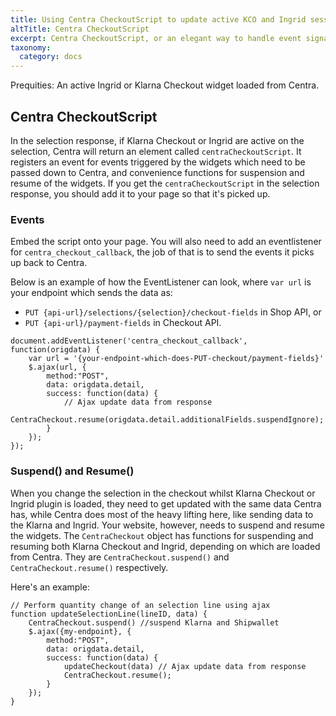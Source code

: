 ```yaml
---
title: Using Centra CheckoutScript to update active KCO and Ingrid sessions
altTitle: Centra CheckoutScript
excerpt: Centra CheckoutScript, or an elegant way to handle event signalling between Centra and its plugins
taxonomy:
  category: docs
---
```


Prequities: An active Ingrid or Klarna Checkout widget loaded from Centra.

## Centra CheckoutScript

In the selection response, if Klarna Checkout or Ingrid are active on the selection, Centra will return an element called `centraCheckoutScript`. It registers an event for events triggered by the widgets which need to be passed down to Centra, and convenience functions for suspension and resume of the widgets. If you get the `centraCheckoutScript` in the selection response, you should add it to your page so that it's picked up.

### Events

Embed the script onto your page. You will also need to add an eventlistener for `centra_checkout_callback`, the job of that is to send the events it picks up back to Centra.

Below is an example of how the EventListener can look, where `var url` is your endpoint which sends the data as:
* `PUT {api-url}/selections/{selection}/checkout-fields` in Shop API, or
* `PUT {api-url}/payment-fields` in Checkout API.

```
document.addEventListener('centra_checkout_callback', function(origdata) {
    var url = '{your-endpoint-which-does-PUT-checkout/payment-fields}'
    $.ajax(url, {
        method:"POST",
        data: origdata.detail,
        success: function(data) {
            // Ajax update data from response
            CentraCheckout.resume(origdata.detail.additionalFields.suspendIgnore);
        }
    });
});
```

### Suspend() and Resume()

When you change the selection in the checkout whilst Klarna Checkout or Ingrid plugin is loaded, they need to get updated with the same data Centra has, while Centra does most of the heavy lifting here, like sending data to the Klarna and Ingrid. Your website, however, needs to suspend and resume the widgets. The `CentraCheckout` object has functions for suspending and resuming both Klarna Checkout and Ingrid, depending on which are loaded from Centra. They are `CentraCheckout.suspend()` and `CentraCheckout.resume()` respectively.

Here's an example:

```
// Perform quantity change of an selection line using ajax
function updateSelectionLine(lineID, data) {
	CentraCheckout.suspend() //suspend Klarna and Shipwallet
	$.ajax({my-endpoint}, { 
        method:"POST",
        data: origdata.detail,
        success: function(data) {
            updateCheckout(data) // Ajax update data from response
            CentraCheckout.resume();
        }
    });
}
```
